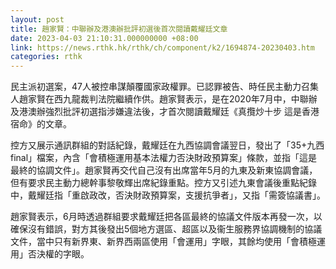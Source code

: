 ```yaml
---
layout: post
title: 趙家賢：中聯辦及港澳辦批評初選後首次閱讀戴耀廷文章
date: 2023-04-03 21:10:31.000000000 +08:00
link: https://news.rthk.hk/rthk/ch/component/k2/1694874-20230403.htm
categories: rthk
---
```


民主派初選案，47人被控串謀顛覆國家政權罪。已認罪被告、時任民主動力召集人趙家賢在西九龍裁判法院繼續作供。趙家賢表示，是在2020年7月中，中聯辦及港澳辦強烈批評初選指涉嫌違法後，才首次閱讀戴耀廷《真攬炒十步  這是香港宿命》的文章。

控方又展示通訊群組的對話紀錄，戴耀廷在九西協調會議翌日，發出了「35+九西final」檔案，內含「會積極運用基本法權力否決財政預算案」條款，並指「這是最終的協調文件」。趙家賢再交代自己沒有出席當年5月的九東及新東協調會議，但有要求民主動力總幹事黎敬輝出席紀錄重點。控方又引述九東會議後重點紀錄中，戴耀廷指「重啟政改，否決財政預算案，支援抗爭者」，又指「需簽協議書」。

趙家賢表示，6月時透過群組要求戴耀廷把各區最終的協議文件版本再發一次，以確保沒有錯誤，對方其後發出5個地方選區、超區以及衞生服務界協調機制的協議文件，當中只有新界東、新界西兩區使用「會運用」字眼，其餘均使用「會積極運用」否決權的字眼。
